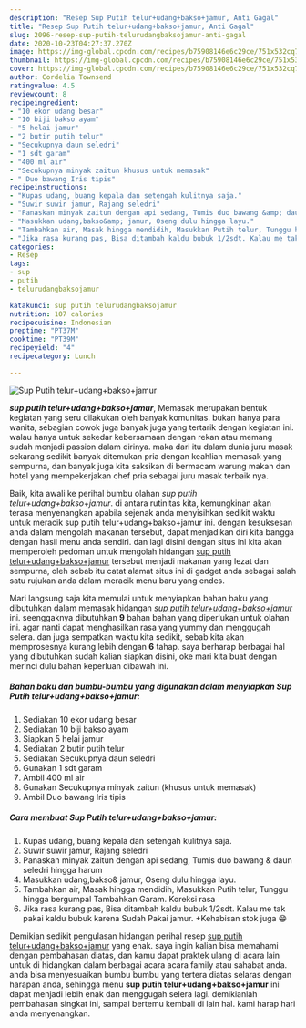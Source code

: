 ```yaml
---
description: "Resep Sup Putih telur+udang+bakso+jamur, Anti Gagal"
title: "Resep Sup Putih telur+udang+bakso+jamur, Anti Gagal"
slug: 2096-resep-sup-putih-telurudangbaksojamur-anti-gagal
date: 2020-10-23T04:27:37.270Z
image: https://img-global.cpcdn.com/recipes/b75908146e6c29ce/751x532cq70/sup-putih-telurudangbaksojamur-foto-resep-utama.jpg
thumbnail: https://img-global.cpcdn.com/recipes/b75908146e6c29ce/751x532cq70/sup-putih-telurudangbaksojamur-foto-resep-utama.jpg
cover: https://img-global.cpcdn.com/recipes/b75908146e6c29ce/751x532cq70/sup-putih-telurudangbaksojamur-foto-resep-utama.jpg
author: Cordelia Townsend
ratingvalue: 4.5
reviewcount: 8
recipeingredient:
- "10 ekor udang besar"
- "10 biji bakso ayam"
- "5 helai jamur"
- "2 butir putih telur"
- "Secukupnya daun seledri"
- "1 sdt garam"
- "400 ml air"
- "Secukupnya minyak zaitun khusus untuk memasak"
- " Duo bawang Iris tipis"
recipeinstructions:
- "Kupas udang, buang kepala dan setengah kulitnya saja."
- "Suwir suwir jamur, Rajang seledri"
- "Panaskan minyak zaitun dengan api sedang, Tumis duo bawang &amp; daun seledri hingga harum"
- "Masukkan udang,bakso&amp; jamur, Oseng dulu hingga layu."
- "Tambahkan air, Masak hingga mendidih, Masukkan Putih telur, Tunggu hingga bergumpal Tambahkan Garam. Koreksi rasa"
- "Jika rasa kurang pas, Bisa ditambah kaldu bubuk 1/2sdt. Kalau me tak pakai kaldu bubuk karena Sudah Pakai jamur. +Kehabisan stok juga 😁"
categories:
- Resep
tags:
- sup
- putih
- telurudangbaksojamur

katakunci: sup putih telurudangbaksojamur 
nutrition: 107 calories
recipecuisine: Indonesian
preptime: "PT37M"
cooktime: "PT39M"
recipeyield: "4"
recipecategory: Lunch

---
```



![Sup Putih telur+udang+bakso+jamur](https://img-global.cpcdn.com/recipes/b75908146e6c29ce/751x532cq70/sup-putih-telurudangbaksojamur-foto-resep-utama.jpg)

<b><i>sup putih telur+udang+bakso+jamur</i></b>, Memasak merupakan bentuk kegiatan yang seru dilakukan oleh banyak komunitas. bukan hanya para wanita, sebagian cowok juga banyak juga yang tertarik dengan kegiatan ini. walau hanya untuk sekedar kebersamaan dengan rekan atau memang sudah menjadi passion dalam dirinya. maka dari itu dalam dunia juru masak sekarang sedikit banyak ditemukan pria dengan keahlian memasak yang sempurna, dan banyak juga kita saksikan di bermacam warung makan dan hotel yang mempekerjakan chef pria sebagai juru masak terbaik nya.



Baik, kita awali ke perihal bumbu olahan <i>sup putih telur+udang+bakso+jamur</i>. di antara rutinitas kita, kemungkinan akan terasa menyenangkan apabila sejenak anda menyisihkan sedikit waktu untuk meracik sup putih telur+udang+bakso+jamur ini. dengan kesuksesan anda dalam mengolah makanan tersebut, dapat menjadikan diri kita bangga dengan hasil menu anda sendiri. dan lagi disini dengan situs ini kita akan memperoleh pedoman untuk mengolah hidangan <u>sup putih telur+udang+bakso+jamur</u> tersebut menjadi makanan yang lezat dan sempurna, oleh sebab itu catat alamat situs ini di gadget anda sebagai salah satu rujukan anda dalam meracik menu baru yang endes.


Mari langsung saja kita memulai untuk menyiapkan bahan baku yang dibutuhkan dalam memasak hidangan <u><i>sup putih telur+udang+bakso+jamur</i></u> ini. seenggaknya dibutuhkan <b>9</b> bahan bahan yang diperlukan untuk olahan ini. agar nanti dapat menghasilkan rasa yang yummy dan menggugah selera. dan juga sempatkan waktu kita sedikit, sebab kita akan memprosesnya kurang lebih dengan <b>6</b> tahap. saya berharap berbagai hal yang dibutuhkan sudah kalian siapkan disini, oke mari kita buat dengan merinci dulu bahan keperluan dibawah ini.

<!--inarticleads1-->

##### Bahan baku dan bumbu-bumbu yang digunakan dalam menyiapkan Sup Putih telur+udang+bakso+jamur:

1. Sediakan 10 ekor udang besar
1. Sediakan 10 biji bakso ayam
1. Siapkan 5 helai jamur
1. Sediakan 2 butir putih telur
1. Sediakan Secukupnya daun seledri
1. Gunakan 1 sdt garam
1. Ambil 400 ml air
1. Gunakan Secukupnya minyak zaitun (khusus untuk memasak)
1. Ambil  Duo bawang Iris tipis




<!--inarticleads2-->

##### Cara membuat Sup Putih telur+udang+bakso+jamur:

1. Kupas udang, buang kepala dan setengah kulitnya saja.
1. Suwir suwir jamur, Rajang seledri
1. Panaskan minyak zaitun dengan api sedang, Tumis duo bawang &amp; daun seledri hingga harum
1. Masukkan udang,bakso&amp; jamur, Oseng dulu hingga layu.
1. Tambahkan air, Masak hingga mendidih, Masukkan Putih telur, Tunggu hingga bergumpal Tambahkan Garam. Koreksi rasa
1. Jika rasa kurang pas, Bisa ditambah kaldu bubuk 1/2sdt. Kalau me tak pakai kaldu bubuk karena Sudah Pakai jamur. +Kehabisan stok juga 😁




Demikian sedikit pengulasan hidangan perihal resep <u>sup putih telur+udang+bakso+jamur</u> yang enak. saya ingin kalian bisa memahami dengan pembahasan diatas, dan kamu dapat praktek ulang di acara lain untuk di hidangkan dalam berbagai acara acara family atau sahabat anda. anda bisa menyesuaikan bumbu bumbu yang tertera diatas selaras dengan harapan anda, sehingga menu <b>sup putih telur+udang+bakso+jamur</b> ini dapat menjadi lebih enak dan menggugah selera lagi. demikianlah pembahasan singkat ini, sampai bertemu kembali di lain hal. kami harap hari anda menyenangkan.
